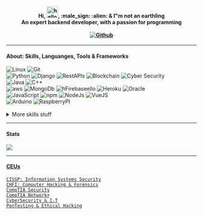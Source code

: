 <!--
<p align = "center">
  <img src = "Robot.png" height="150"/>
</p>
-->

<h4 align = "center">
    Hi, <img src = "https://user-images.githubusercontent.com/61727167/114547962-cecc6b80-9c67-11eb-9697-b1c5a8c8ff46.gif" alt = "hello" width="30px">, :male_sign: :alien: & I"m not an earthling
    <br>
    An expert backend developer, with a passion for programming
    <br><br>
    <a href = "https://github.com/vicqtor"><img src = "https://img.shields.io/badge/GitHub-white?style=for-the-badge&logo=github&logoColor=black" alt = "Github"></a>
</h4>

<hr>
<h4 align = "left"> About: Skills, Languanges, Tools & Frameworks </h4>
    <div align = "left">
	<img src = "https://img.shields.io/badge/Linux-000000?style=for-the-badge&logo=linux&logoColor=darkred" alt = "Linux">
	    <img src = "https://img.shields.io/badge/Git-F05032?style=for-the-badge&logo=git&logoColor=white" alt = "Git">
		    <br>
		<img src = "https://img.shields.io/badge/Python-3776AB?style=for-the-badge&logo=python&logoColor=white" alt = "Python">
	<img src = "https://img.shields.io/badge/Django-darkgreen?style=for-the-badge&logo=django" alt = "Django">
	<img src = "https://img.shields.io/badge/RestApis-black?style=for-the-badge&logo=api" alt = "RestAPIs">
	<img src = "https://img.shields.io/badge/Blockchain-000000?style=for-the-badge&logo=blockchain&logoColor=darkorange" alt = "Blockchain">
	<img src = "https://img.shields.io/badge/Cyber Security-00000F?style=for-the-badge&logo=cyber&logoColor=white" alt = "Cyber Security">
	<br>
        <img src = "https://img.shields.io/badge/Java SE|EE|ME|FX-white?style=for-the-badge&logo=java&logoColor=darkred" alt = "Java">
        <img src = "https://img.shields.io/badge/C++-000000?style=for-the-badge&logo=cplusplus&logoColor=3776AB" alt = "C++">
	<br>
	<img src = "https://img.shields.io/badge/aws-000000?style=for-the-badge&logo=amazon" alt = "aws">
	<img src = "https://img.shields.io/badge/Mongo-00000F?style=for-the-badge&logo=mongodb" alt = "MongoDb">
		<img src = "https://img.shields.io/badge/Firebase-ffca28?style=for-the-badge&logo=firebase&logoColor=black" alt = "hFirebaseello">
		<img src = "https://img.shields.io/badge/Heroku-430098?style=for-the-badge&logo=heroku&logoColor=white" alt = "Heroku">
		<img src = "https://img.shields.io/badge/Oracle-000000?style=for-the-badge&logo=oracle&logoColor=darkred" alt = "Oracle">
	<br>
		<img src = "https://img.shields.io/badge/JavaScript-323330?style=for-the-badge&logo=javascript&logoColor=F7DF1E" alt = "JavaScript">
	<img src = "https://img.shields.io/badge/npm-CB3837?style=for-the-badge&logo=npm&logoColor=white" alt = "npm">
		<img src = "https://img.shields.io/badge/NodeJs-00000F?style=for-the-badge&logo=nodedotjs" alt = "NodeJs">
		<img src = "https://img.shields.io/badge/VueJs-000000?style=for-the-badge&logo=vuedotjs" alt = "VueJS">
	<br>
	<img src = "https://img.shields.io/badge/Arduino-white?style=for-the-badge&logo=arduino&logoColor=3776AB" alt = "Arduino">
		<img src = "https://img.shields.io/badge/Raspberry-white?style=for-the-badge&logo=raspberrypi&logoColor=darkred" alt = "RaspberryPI">
    </div>



<br>


<details>
	<summary> More skills stuff </summary>
<hr>
    <div align = "left">
	    <img src = "https://img.shields.io/badge/Tensorflow-00000F?style=for-the-badge&logo=tensorflow" alt = "Tensorflow">
		<img src = "https://img.shields.io/badge/Pytorch-000000?style=for-the-badge&logo=pytorch&logoColor=darkorange" alt = "Pytorch">
        <img src = "https://img.shields.io/badge/Numpy-00000F?style=for-the-badge&logo=numpy&logoColor=white" alt = "Numpy">
		<img src = "https://img.shields.io/badge/Pandas-3776AB?style=for-the-badge&logo=pandas&logoColor=white" alt = "Pandas">
	    <img src = "https://img.shields.io/badge/OpenCV-339933?style=for-the-badge&logo=opencv" alt = "OpenCV">
		<img src = "https://img.shields.io/badge/Keras-white?style=for-the-badge&logo=keras&logoColor=red" alt = "Keras">
        <img src = "https://img.shields.io/badge/MatPlotLib-00000F?style=for-the-badge&logo=scikitlearn&logoColor=white" alt = "MatPlotLib">
	    <br>
	    <img src = "https://img.shields.io/badge/Networks Engineering-white?style=for-the-badge&logo=cisco&logoColor=000000" alt = "Networks Engineering">
		<img src = "https://img.shields.io/badge/Cloud Engineering (BaaS, IaaS, SaaS, PaaS)-ffca28?style=for-the-badge&logo=digitalocean&logoColor=black" alt = "Cloud Engineering (BaaS, IaaS, SaaS, PaaS)">
	     <br>
	    <img src = "https://img.shields.io/badge/Anaconda-000000.svg?&style=for-the-badge&logo=anaconda" alt = "Anaconda">
		<img src = "https://img.shields.io/badge/Jupyter-F37626.svg?&style=for-the-badge&logo=Jupyter&logoColor=white" alt = "Jupyter">
	    <br>
	<img src = "https://img.shields.io/badge/Tailwind-000000?style=for-the-badge&logo=tailwindcss" alt = "TailwindCSS">
		<img src = "https://img.shields.io/badge/HTML5-E34F26?style=for-the-badge&logo=html5&logoColor=white" alt = "HTML5">
		<img src = "https://img.shields.io/badge/CSS3-1572B6?style=for-the-badge&logo=css3&logoColor=white" alt = "CSS3">
	<img src = "https://img.shields.io/badge/Flask-000000?style=for-the-badge&logo=flask&logoColor=white" alt = "Flask">
	    <img src = "https://img.shields.io/badge/ionic-3776AB?style=for-the-badge&logo=ionic&logoColor=white" alt = "Ionic">
	    <img src = "https://img.shields.io/badge/CapacitorJs-00000F?style=for-the-badge&logo=capacitor" alt = "Python">
	    <img src = "https://img.shields.io/badge/express-00000F?style=for-the-badge&logo=express&logoColor=white" alt = "Express">
    </div>
</details>

<hr>
<h4 align = "left"> Stats </h4>
	<a href = "https://github.com/vicqtor/github-readme-stats"><img align = "center" src = "https://github-readme-stats.vercel.app/api/top-langs/?username=vicqtor&layout=compact&theme=buefy&hide_border=true"/>

<hr>
<h4 align = "left"> CEUs </h4>
	<code>CISSP: Information Systems Security</code><br>
	<code>CHFI: Computer Hacking & Forensics</code><br>
	<code>CompTIA Security</code><br>
	<code>CompTIA Network+</code><br>
	<code>CyberSecurity & I.T</code><br>
	<code>PenTesting & Ethical Hacking</code><br>
	
<!--
<a href = "https://github.com/vicqtor/github-readme-stats"><img align = "center" src = "https://github-readme-stats.vercel.app/api?username=vicqtor&show_icons=true&include_all_commits=true&theme=buefy&hide_border=true" alt = "Victor"s github stats" /></a>

<a href = "https://www.buymeacoffee.com/vicqtor" target="_blank"><img src = "https://cdn.buymeacoffee.com/buttons/default-orange.png" alt = "Buy Me A Coffee" height="41" width="174"></a>

-->

